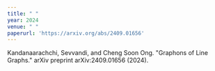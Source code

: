```yaml
---
title: " "
year: 2024
venue: " "
paperurl: 'https://arxiv.org/abs/2409.01656'
---
```

Kandanaarachchi, Sevvandi, and Cheng Soon Ong. "Graphons of Line Graphs." arXiv preprint arXiv:2409.01656 (2024).